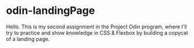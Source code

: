 # odin-landingPage

Hello. This is my second assignment in the Project Odin program, where I'll try to practice and show knowledge in CSS & Flexbox by building a copycat of a landing page.
